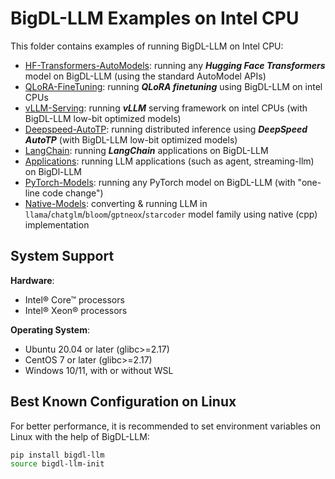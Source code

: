 # BigDL-LLM Examples on Intel CPU

This folder contains examples of running BigDL-LLM on Intel CPU:

- [HF-Transformers-AutoModels](HF-Transformers-AutoModels): running any ***Hugging Face Transformers*** model on BigDL-LLM (using the standard AutoModel APIs)
- [QLoRA-FineTuning](QLoRA-FineTuning): running ***QLoRA finetuning*** using BigDL-LLM on intel CPUs
- [vLLM-Serving](vLLM-Serving): running ***vLLM*** serving framework on intel CPUs (with BigDL-LLM low-bit optimized models)
- [Deepspeed-AutoTP](https://github.com/intel-analytics/BigDL/tree/main/python/llm/example/CPU/Deepspeed-AutoTP): running distributed inference using ***DeepSpeed AutoTP*** (with BigDL-LLM low-bit optimized models)
- [LangChain](LangChain): running ***LangChain*** applications on BigDL-LLM
- [Applications](Applications): running LLM applications (such as agent, streaming-llm) on BigDl-LLM
- [PyTorch-Models](PyTorch-Models): running any PyTorch model on BigDL-LLM (with "one-line code change")
- [Native-Models](Native-Models): converting & running LLM in `llama`/`chatglm`/`bloom`/`gptneox`/`starcoder` model family using native (cpp) implementation


## System Support
**Hardware**:
- Intel® Core™ processors
- Intel® Xeon® processors

**Operating System**:
- Ubuntu 20.04 or later (glibc>=2.17)
- CentOS 7 or later (glibc>=2.17)
- Windows 10/11, with or without WSL

## Best Known Configuration on Linux
For better performance, it is recommended to set environment variables on Linux with the help of BigDL-LLM:
```bash
pip install bigdl-llm
source bigdl-llm-init
```
